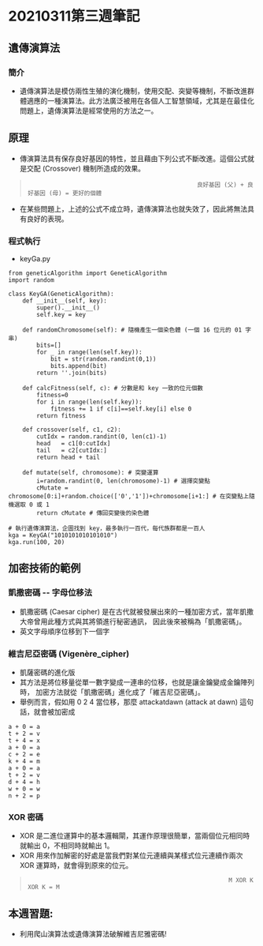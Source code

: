 # 20210311第三週筆記
## 遺傳演算法
### 簡介
* 遺傳演算法是模仿兩性生殖的演化機制，使用交配、突變等機制，不斷改進群體適應的一種演算法。此方法廣泛被用在各個人工智慧領域，尤其是在最佳化問題上，遺傳演算法是經常使用的方法之一。
## 原理
* 傳演算法具有保存良好基因的特性，並且藉由下列公式不斷改進。這個公式就是交配 (Crossover) 機制所造成的效果。
>                                                     良好基因 (父) + 良好基因 (母) = 更好的個體 
* 在某些問題上，上述的公式不成立時，遺傳演算法也就失效了，因此將無法具有良好的表現。
### 程式執行
* keyGa.py
```
from geneticAlgorithm import GeneticAlgorithm
import random

class KeyGA(GeneticAlgorithm):
    def __init__(self, key):
        super().__init__()
        self.key = key

    def randomChromosome(self): # 隨機產生一個染色體 (一個 16 位元的 01 字串)
        bits=[]
        for _ in range(len(self.key)):
            bit = str(random.randint(0,1))
            bits.append(bit)
        return ''.join(bits)
  
    def calcFitness(self, c): # 分數是和 key 一致的位元個數
        fitness=0
        for i in range(len(self.key)):
            fitness += 1 if c[i]==self.key[i] else 0
        return fitness
  
    def crossover(self, c1, c2):
        cutIdx = random.randint(0, len(c1)-1)
        head   = c1[0:cutIdx]
        tail   = c2[cutIdx:]
        return head + tail
    
    def mutate(self, chromosome): # 突變運算
        i=random.randint(0, len(chromosome)-1) # 選擇突變點
        cMutate = chromosome[0:i]+random.choice(['0','1'])+chromosome[i+1:] # 在突變點上隨機選取 0 或 1
        return cMutate # 傳回突變後的染色體

# 執行遺傳演算法，企圖找到 key，最多執行一百代，每代族群都是一百人
kga = KeyGA("1010101010101010")
kga.run(100, 20)
```
## 加密技術的範例
### 凱撒密碼 -- 字母位移法
* 凱撒密碼 (Caesar cipher) 是在古代就被發展出來的一種加密方式，當年凱撒大帝曾用此種方式與其將領進行秘密通訊， 因此後來被稱為「凱撒密碼」。
* 英文字母順序位移到下一個字
### 維吉尼亞密碼 (Vigenère_cipher)
* 凱薩密碼的進化版
* 其方法是將位移量從單一數字變成一連串的位移，也就是讓金鑰變成金鑰陣列時， 加密方法就從「凱撒密碼」進化成了「維吉尼亞密碼」。
* 舉例而言，假如用 0 2 4 當位移，那麼 attackatdawn (attack at dawn) 這句話，就會被加密成
```
a + 0 = a
t + 2 = v
t + 4 = x
a + 0 = a
c + 2 = e
k + 4 = m
a + 0 = a
t + 2 = v
d + 4 = h
w + 0 = w
n + 2 = p
```
### XOR 密碼
* XOR 是二進位運算中的基本邏輯閘，其運作原理很簡單，當兩個位元相同時就輸出 0，不相同時就輸出 1。
* XOR 用來作加解密的好處是當我們對某位元連續與某樣式位元連續作兩次 XOR 運算時，就會得到原來的位元。
>                                                              M XOR K XOR K = M
## 本週習題:
* 利用爬山演算法或遺傳演算法破解維吉尼雅密碼!
